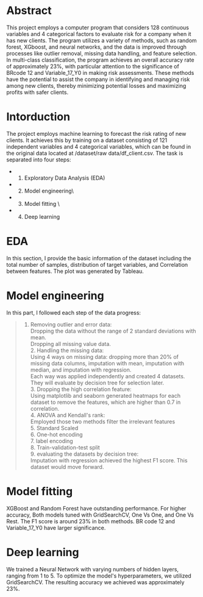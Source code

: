 # Abstract 
This project employs a computer program that considers 128 continuous variables and 4 categorical factors to evaluate risk for a company when it has new clients. The program utilizes a variety of methods, such as random forest, XGboost, and neural networks, and the data is improved through processes like outlier removal, missing data handling, and feature selection. In multi-class classification, the program achieves an overall accuracy rate of approximately 23%, with particular attention to the significance of BRcode 12 and Variable_17_Y0 in making risk assessments. These methods have the potential to assist the company in identifying and managing risk among new clients, thereby minimizing potential losses and maximizing profits with safer clients.
# Intorduction 
The project employs machine learning to forecast the risk rating of new clients. It achieves this by training on a dataset consisting of 121 independent variables and 4 categorical variables, which can be found in the original data located at /dataset/raw data/df_client.csv. The task is separated into four steps: <br />
 - 1. Exploratory Data Analysis (EDA) <br />
 - 2. Model engineering\
 - 3. Model fitting \
 - 4. Deep learning 
# EDA
In this section, I provide the basic information of the dataset including the total number of samples, distribution of target variables, and Correlation between features. The plot was generated by Tableau.
# Model engineering
In this part, I followed each step of the data progress: <br />
 > 1. Removing outlier and error data:\
         Dropping the data without the range of 2 standard deviations with mean.\
         Dropping all missing value data.\
      2. Handling the missing data:\
         Using 4 ways on missing data: dropping more than 20% of missing data columns, imputation with mean, imputation with median, and imputation with regression.\
         Each way was applied independently and created 4 datasets. They will evaluate by decision tree for selection later.\
      3. Dropping the high correlation feature:\
         Using matplotlib and seaborn generated heatmaps for each dataset to remove the features, which are higher than 0.7 in correlation.\
      4. ANOVA and Kendall's rank:\
         Employed those two methods filter the irrelevant features\
      5. Standard Scaled\
      6. One-hot encoding\
      7. label encoding\
      8. Train-validation-test split\
      9. evaluating the datasets by decision tree:\
         Imputation with regression achieved the highest F1 score. This dataset would move forward.
# Model fitting 
XGBoost and Random Forest have outstanding performance. For higher accuracy, Both models tuned with GridSearchCV, One Vs One, and One Vs Rest. The F1 score is around 23% in both methods. BR code 12 and Variable_17_Y0 have larger significance.
# Deep learning
We trained a Neural Network with varying numbers of hidden layers, ranging from 1 to 5. To optimize the model's hyperparameters, we utilized GridSearchCV. The resulting accuracy we achieved was approximately 23%.
